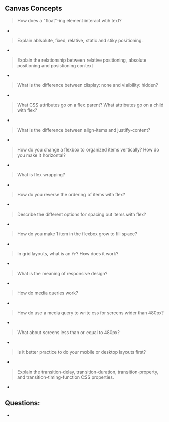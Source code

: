 ## Canvas Concepts

>How does a "float"-ing element interact wtih text?
- 
>Explain ablsolute, fixed, relative, static and stiky positioning.
- 
>Explain the relationship between relative positioning, absolute positioning and posistioning context
- 
>What is the difference between display: none and visibility: hidden?
- 
>What CSS attributes go on a flex parent? What attributes go on a child with flex?
- 
>What is the difference between align-items and justify-content?
- 
>How do you change a flexbox to organized items vertically? How do you make it horizontal?
- 
>What is flex wrapping?
- 
>How do you reverse the ordering of items with flex?
- 
>Describe the different options for spacing out items with flex?
- 
>How do you make 1 item in the flexbox grow to fill space?
- 
>In grid layouts, what is an `fr`? How does it work?
- 
>What is the meaning of responsive design?
- 
>How do media queries work?
- 
>How do use a media query to write css for screens wider than 480px?
- 
>What about screens less than or equal to 480px?
- 
>Is it better practice to do your mobile or desktop layouts first?
- 
>Explain the transition-delay, transition-duration, transition-property, and transition-timing-function CSS properties.
- 

## Questions:

- 